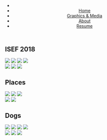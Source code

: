 <head>
	<title> Odessa Emmanuelle Thompson </title>
	<link href="https://fonts.googleapis.com/css?family=Montserrat:200,400" rel="stylesheet">	
	<link rel="stylesheet" type="text/css" href="main.css">
<head>
	
<header>
	<div class="navigation">	
		<nav>
			<ul>
				<li><a href="news.asp"></a></li>
				<li id="plswork"><a href="https://odessathompson.github.io/odessa/"> Home </a></li>
  				<li id="plswork"><a href="https://odessathompson.github.io/odessa_graphics-and-media/">Graphics & Media</a></li>
  				<li id="plswork"><a href="contact.asp">About</a></li>
  				<li id="plswork"><a href="https://odessathompson.github.io/odessa_resume/">Resume</a></li>
			</ul>
		</nav>
	</div>

</header>

<body>
	<h2>ISEF 2018</h2>
	<div class="row"> 
  <div class="column">
    	<img src="images/window.JPG">
    	<img src="images/prof.JPG">
    	<img src="images/lots of people.JPG">
	<img src="images/bailooking wack.JPG">
  </div>
  <div class="column">
	<img src="images/airport.JPG">
	<img src="images/mustardday.JPG">
    	<img src="images/w:david.jpg">
  </div> 
		
<h2>Places</h2>
	<div class="row"> 
  <div class="column">
    	<img src="cali.jpg">
    	<img src="ranier.JPG">
    	<img src="images/susbai.JPG">
  </div>
  <div class="column">
	<img src="mt.jpg">
	<img src="images/us.JPG">
  </div>
	
<h2>Dogs</h2>
	<div class="row"> 
  <div class="column">
    	<img src="omicute.jpg">
	<img src="images/Snapseed.jpg">
    	<img src="seal.jpg">
	<img src="images/autumn.JPG">

  </div>
  <div class="column">
	<img src="mackalu.JPG">
	<img id="rotate" src="images/model omi.JPG">
	<img src="snowomi.JPG">
  </div>
	
</body>
